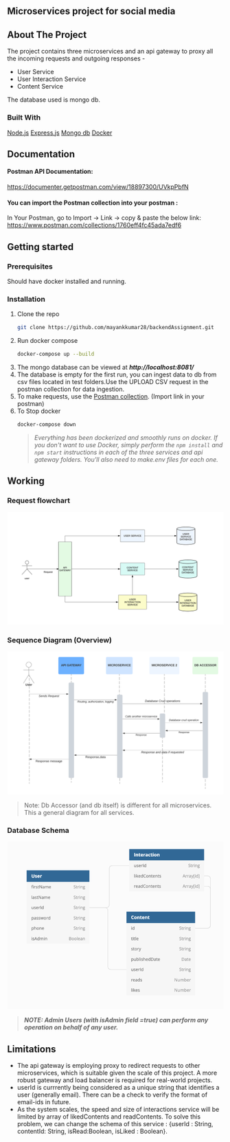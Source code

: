 ## Microservices project for social media

## About The Project

The project contains three microservices and an api gateway to proxy all the incoming requests and outgoing responses -

- User Service
- User Interaction Service
- Content Service

The database used is mongo db.

### Built With

[Node.js](https://nodejs.org/en/) [Express.js](https://expressjs.com/) [Mongo db](https://www.mongodb.com/) [Docker](https://www.docker.com/)

## Documentation

#### Postman API Documentation:

https://documenter.getpostman.com/view/18897300/UVkpPbfN

#### You can import the Postman collection into your postman :

In Your Postman, go to Import -> Link -> copy & paste the below link:
https://www.postman.com/collections/1760eff4fc45ada7edf6

## Getting started

### Prerequisites

Should have docker installed and running.

### Installation

1. Clone the repo
   ```sh
   git clone https://github.com/mayankkumar28/backendAssignment.git
   ```
2. Run docker compose
   ```sh
   docker-compose up --build
   ```
3. The mongo database can be viewed at ***http://localhost:8081/***
4. The database is empty for the first run, you can ingest data to db from csv files located in test folders.Use the UPLOAD CSV request in the postman collection for data ingestion.
5. To make requests, use the [Postman collection](https://www.postman.com/collections/1760eff4fc45ada7edf6). (Import link in your postman)
6. To Stop docker
   ```sh
   docker-compose down
   ```
   > _Everything has been dockerized and smoothly runs on docker. If you don't want to use Docker, simply perform the `npm install` and `npm start` instructions in each of the three services and api gateway folders. You'll also need to make.env files for each one._

## Working

### Request flowchart

![Flowchart](/docs/flowchart.png)

### Sequence Diagram (Overview)

![Sequence Diagram](/docs/sequenceDiagram.png)

> Note: Db Accessor (and db itself) is different for all microservices. This a general diagram for all services.

### Database Schema

![Schema](/docs/schema.png)

> **_NOTE: Admin Users (with isAdmin field =true) can perform any operation on behalf of any user._**

## Limitations

- The api gateway is employing proxy to redirect requests to other microservices, which is suitable given the scale of this project. A more robust gateway and load balancer is required for real-world projects.
- userId is currrently being considered as a unique string that identifies a user (generally email). There can be a check to verify the format of email-ids in future.
- As the system scales, the speed and size of interactions service will be limited by array of likedContents and readContents. To solve this problem, we can change the schema of this service : {userId : String, contentId: String, isRead:Boolean, isLiked : Boolean}.
